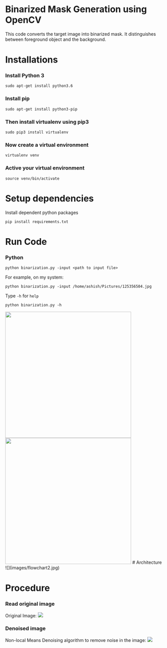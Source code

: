 # Binarized Mask Generation using OpenCV

This code converts the target image into binarized mask. It distinguishes between foreground object and the background.

# Installations

### Install Python 3 
```
sudo apt-get install python3.6
```
### Install pip 
```
sudo apt-get install python3-pip
```
### Then install virtualenv using pip3
```
sudo pip3 install virtualenv 
```
### Now create a virtual environment
```
virtualenv venv 
```
### Active your virtual environment
```
source venv/bin/activate
```
# Setup dependencies
Install dependent python packages
```
pip install requirements.txt
```
# Run Code
### Python
```
python binarization.py -input <path to input file>
```
For example, on my system:
```
python binarization.py -input /home/ashish/Pictures/125356504.jpg
```
Type `-h` for `help`
```
python binarization.py -h
```

<img src="images/flowchart2.jpg" width=400>
<img src="images/denoised.png" width=400>
# Architecture
![](images/flowchart2.jpg)

# Procedure
### Read original image
Original Image:
![](images/orig.png)

### Denoised image
Non-local Means Denoising algorithm to remove noise in the image:
![](images/denoised.png)
